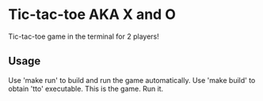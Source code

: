 # Tic-tac-toe AKA X and O
Tic-tac-toe game in the terminal for 2 players!
## Usage
Use 'make run' to build and run the game automatically.
Use 'make build' to obtain 'tto' executable. This is the game. Run it.